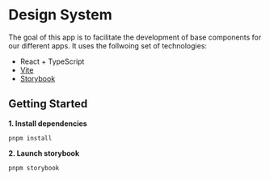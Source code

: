 # Design System

The goal of this app is to facilitate the development of base components for our different apps. It uses the follwoing set of technologies:

- React + TypeScript
- [Vite](https://vitejs.dev/)
- [Storybook](https://storybook.js.org/tutorials/design-systems-for-developers/)

## Getting Started

**1. Install dependencies**

```
pnpm install
```

**2. Launch storybook**

```
pnpm storybook
```
